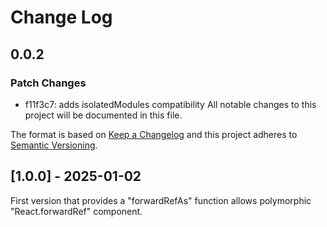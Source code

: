 # Change Log

## 0.0.2

### Patch Changes

- f11f3c7: adds isolatedModules compatibility
  All notable changes to this project will be documented in this file.

The format is based on [Keep a Changelog](http://keepachangelog.com/)
and this project adheres to [Semantic Versioning](http://semver.org/).

## [1.0.0] - 2025-01-02

First version that provides a "forwardRefAs" function allows polymorphic "React.forwardRef" component.
